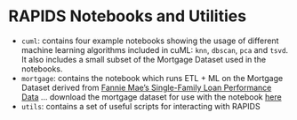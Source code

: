 # RAPIDS Notebooks and Utilities

* `cuml`: contains four example notebooks showing the usage of different machine learning algorithms included in cuML: `knn`, `dbscan`, `pca` and `tsvd`. It also includes a small subset of the Mortgage Dataset used in the notebooks.
* `mortgage`: contains the notebook which runs ETL + ML on the Mortgage Dataset derived from [Fannie Mae’s Single-Family Loan Performance Data](http://www.fanniemae.com/portal/funding-the-market/data/loan-performance-data.html) ... download the mortgage dataset for use with the notebook [here](https://rapidsai.github.io/demos/datasets/mortgage-data)
* `utils`: contains a set of useful scripts for interacting with RAPIDS
